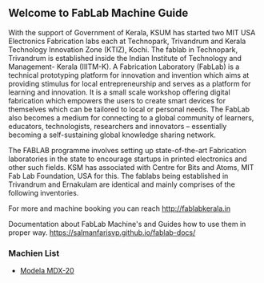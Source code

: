 ## Welcome to FabLab Machine Guide

With the support of Government of Kerala, KSUM has started two MIT USA Electronics Fabrication labs each at Technopark, Trivandrum and Kerala Technology Innovation Zone (KTIZ), Kochi. The fablab in Technopark, Trivandrum is established inside the Indian Institute of Technology and Management- Kerala (IIITM-K). A Fabrication Laboratory (FabLab) is a technical prototyping platform for innovation and invention which aims at providing stimulus for local entrepreneurship and serves as a platform for learning and innovation. It is a small scale workshop offering digital fabrication which empowers the users to create smart devices for themselves which can be tailored to local or personal needs. The FabLab also becomes a medium for connecting to a global community of learners, educators, technologists, researchers and innovators – essentially becoming a self-sustaining global knowledge sharing network.

The FABLAB programme involves setting up state-of-the-art Fabrication laboratories in the state to encourage startups in printed electronics and other such fields. KSM has associated with Centre for Bits and Atoms, MIT Fab Lab Foundation, USA for this. The fablabs being established in Trivandrum and Ernakulam are identical and mainly comprises of the following inventories.

For more and machine booking you can reach http://fablabkerala.in

Documentation about FabLab Machine's and Guides how to use them in proper way. https://salmanfarisvp.github.io/fablab-docs/

### Machien List

- [Modela MDX-20](https://salmanfarisvp.github.io/fablab-docs/modela)